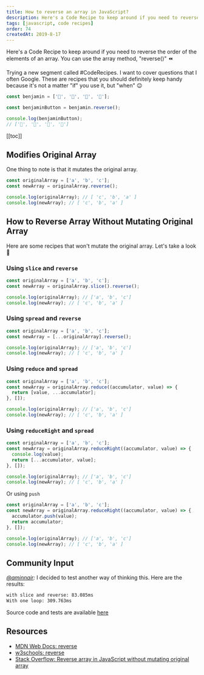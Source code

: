 ```yaml
---
title: How to reverse an array in JavaScript?
description: Here's a Code Recipe to keep around if you need to reverse the order of the elements of an array...
tags: [javascript, code recipes]
order: 74
createdAt: 2019-8-17
---
```


Here's a Code Recipe to keep around if you need to reverse the order of the elements of an array. You can use the array method, "reverse()" ⏪

Trying a new segment called #CodeRecipes. I want to cover questions that I often Google. These are recipes that you should definitely keep handy because it's not a matter "if" you use it, but "when" 😉

```javascript
const benjamin = ['👶', '👦', '👨', '👴'];

const benjaminButton = benjamin.reverse();

console.log(benjaminButton);
// ['👴', '👨', '👦', '👶']
```

[[toc]]

## Modifies Original Array

One thing to note is that it mutates the original array.

```javascript
const originalArray = ['a', 'b', 'c'];
const newArray = originalArray.reverse();

console.log(originalArray); // [ 'c', 'b', 'a' ]
console.log(newArray); // [ 'c', 'b', 'a' ]
```

## How to Reverse Array Without Mutating Original Array

Here are some recipes that won't mutate the original array. Let's take a look 👀

### Using `slice` and `reverse`

```javascript
const originalArray = ['a', 'b', 'c'];
const newArray = originalArray.slice().reverse();

console.log(originalArray); // ['a', 'b', 'c']
console.log(newArray); // [ 'c', 'b', 'a' ]
```

### Using `spread` and `reverse`

```javascript
const originalArray = ['a', 'b', 'c'];
const newArray = [...originalArray].reverse();

console.log(originalArray); // ['a', 'b', 'c']
console.log(newArray); // [ 'c', 'b', 'a' ]
```

### Using `reduce` and `spread`

```javascript
const originalArray = ['a', 'b', 'c'];
const newArray = originalArray.reduce((accumulator, value) => {
  return [value, ...accumulator];
}, []);

console.log(originalArray); // ['a', 'b', 'c']
console.log(newArray); // [ 'c', 'b', 'a' ]
```

### Using `reduceRight` and `spread`

```javascript
const originalArray = ['a', 'b', 'c'];
const newArray = originalArray.reduceRight((accumulator, value) => {
  console.log(value);
  return [...accumulator, value];
}, []);

console.log(originalArray); // ['a', 'b', 'c']
console.log(newArray); // [ 'c', 'b', 'a' ]
```

Or using `push`

```javascript
const originalArray = ['a', 'b', 'c'];
const newArray = originalArray.reduceRight((accumulator, value) => {
  accumulator.push(value);
  return accumulator;
}, []);

console.log(originalArray); // ['a', 'b', 'c']
console.log(newArray); // [ 'c', 'b', 'a' ]
```

## Community Input

_[@aminnair](https://dev.to/aminnairi/comment/e9o4):_ I decided to test another way of thinking this. Here are the results:

```bash
with slice and reverse: 83.085ms
With one loop: 309.763ms
```

Source code and tests are available [here](https://repl.it/repls/AromaticAgitatedProfessionals)

## Resources

- [MDN Web Docs: reverse](https://developer.mozilla.org/en-US/docs/Web/JavaScript/Reference/Global_Objects/Array/reverse)
- [w3schools: reverse](https://www.w3schools.com/jsref/jsref_reverse.asp)
- [Stack Overflow: Reverse array in JavaScript without mutating original array](https://stackoverflow.com/questions/30610523/reverse-array-in-javascript-without-mutating-original-array)
